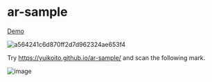 # ar-sample

[Demo](https://enespolat25.github.io/ar-sampl/)


![a564241c6d870ff2d7d962324ae653f4](https://user-images.githubusercontent.com/43722788/131367665-6a933418-4531-49fb-88f5-37289cebf430.gif)


Try https://yuikoito.github.io/ar-sample/ and scan the following mark.

![image](https://i.ibb.co/PYQgLnF/pattern-biz.png)

